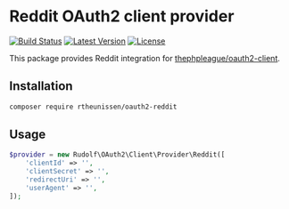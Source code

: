 # Reddit OAuth2 client provider

[![Build Status](https://img.shields.io/travis/rtheunissen/oauth2-reddit.svg)](https://travis-ci.org/rtheunissen/oauth2-reddit)
[![Latest Version](https://img.shields.io/packagist/v/rtheunissen/oauth2-reddit.svg)](https://packagist.org/packages/rtheunissen/oauth2-reddit)
[![License](https://img.shields.io/packagist/l/rtheunissen/oauth2-reddit.svg)](https://packagist.org/packages/rtheunissen/oauth2-reddit)

This package provides Reddit integration for [thephpleague/oauth2-client](https://github.com/thephpleague/oauth2-client).

## Installation

```sh
composer require rtheunissen/oauth2-reddit
```

## Usage

```php
$provider = new Rudolf\OAuth2\Client\Provider\Reddit([
    'clientId' => '',
    'clientSecret' => '',
    'redirectUri' => '',
    'userAgent' => '',
]);
```
